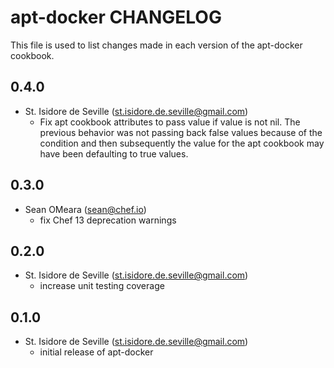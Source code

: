 apt-docker CHANGELOG
=====================

This file is used to list changes made in each version of the apt-docker
cookbook.

0.4.0
-----
- St. Isidore de Seville (st.isidore.de.seville@gmail.com)
  - Fix apt cookbook attributes to pass value if value is not nil.  The previous
    behavior was not passing back false values because of the condition and then
    subsequently the value for the apt cookbook may have been defaulting to true
    values.

0.3.0
-----
- Sean OMeara (sean@chef.io)
  - fix Chef 13 deprecation warnings

0.2.0
-----
- St. Isidore de Seville (st.isidore.de.seville@gmail.com)
  - increase unit testing coverage

0.1.0
-----
- St. Isidore de Seville (st.isidore.de.seville@gmail.com)
  - initial release of apt-docker
